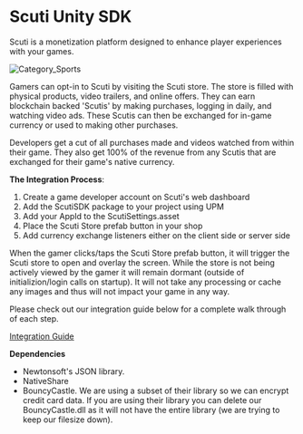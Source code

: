 # Scuti Unity SDK
Scuti is a monetization platform designed to enhance player experiences with your games. 

![Category_Sports](https://user-images.githubusercontent.com/16213480/119724555-154ae380-be2c-11eb-8717-57a006b519da.png)

Gamers can opt-in to Scuti by visiting the Scuti store. The store is filled with physical products, video trailers, and online offers. They can earn blockchain backed 'Scutis' by making purchases, logging in daily, and watching video ads. These Scutis can then be exchanged for in-game currency or used to making other purchases.

Developers get a cut of all purchases made and videos watched from within their game. They also get 100% of the revenue from any Scutis that are exchanged for their game's native currency.

**The Integration Process**:

1. Create a game developer account on Scuti's web dashboard
2. Add the ScutiSDK package to your project using UPM 
3. Add your AppId to the ScutiSettings.asset
4. Place the Scuti Store prefab button in your shop
5. Add currency exchange listeners either on the client side or server side

When the gamer clicks/taps the Scuti Store prefab button, it will trigger the Scuti store to open and overlay the screen. While the store is not being actively viewed by the gamer it will remain dormant (outside of initializion/login calls on startup). It will not take any processing or cache any images and thus will not impact your game in any way. 

Please check out our integration guide below for a complete walk through of each step. 

[Integration Guide](https://github.com/scuti-ai/scuti-sdk/wiki/Integration-Guide)

**Dependencies**
- Newtonsoft's JSON library. 
- NativeShare
- BouncyCastle. We are using a subset of their library so we can encrypt credit card data. If you are using their library you can delete our BouncyCastle.dll as it will not have the entire library (we are trying to keep our filesize down). 
